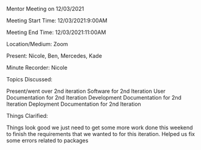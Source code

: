Mentor Meeting on 12/03/2021

Meeting Start Time: 12/03/2021:9:00AM

Meeting End Time: 12/03/2021:11:00AM

Location/Medium: Zoom

Present: Nicole, Ben, Mercedes, Kade

Minute Recorder: Nicole

Topics Discussed:

Present/went over 2nd iteration
Software for 2nd Iteration
User Documentation for 2nd Iteration
Development Documentation for 2nd Iteration
Deployment Documentation for 2nd Iteration

Things Clarified: 

Things look good we just need to get some more work done this weekend to finish the requirements that we wanted to for this iteration.
Helped us fix some errors related to packages 
